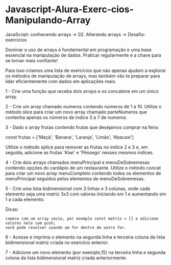 # Javascript-Alura-Exerc-cios-Manipulando-Array
JavaScript: conhecendo arrays -> 02. Alterando  arrays -> Desafio: exercícios


Dominar o uso de arrays é fundamental em programação e uma base essencial na manipulação de dados. Praticar regularmente é a chave para se tornar mais confiante!

Para isso criamos uma lista de exercícios que não apenas ajudam a explorar os métodos de manipulação de arrays, mas também vão te preparar para lidar eficientemente com dados em aplicações reais.

1 - Crie uma função que receba dois arrays e os concatene em um único array.

2 - Crie um array chamado numeros contendo números de 1 a 10. Utilize o método slice para criar um novo array chamado parteNumeros que contenha apenas os números de índice 3 a 7 de numeros.

3 - Dado o array frutas contendo frutas que desejamos comprar na feira:

const frutas = ['Maçã', 'Banana', 'Laranja', 'Limão', 'Abacaxi']

Utilize o método splice para remover as frutas no índice 2 e 3 e, em seguida, adicione as frutas 'Kiwi' e 'Pêssego' nesses mesmos índices.

4 - Crie dois arrays chamados menuPrincipal e menuDeSobremesas contendo opções do cardápio de um restaurante. Utilize o método concat para criar um novo array menuCompleto contendo todos os elementos de menuPrincipal seguidos pelos elementos de menuDeSobremesas.

5 - Crie uma lista bidimensional com 3 linhas e 3 colunas, onde cada elemento seja uma matriz 3x3 com valores iniciando em 1 e aumentando em 1 a cada elemento.

Dicas:

    comece com um array vazio, por exemplo const matriz = [] e adicione valores nele com push;
    você pode resolver usando um for dentro de outro for.

6 - Acesse e imprima o elemento na segunda linha e terceira coluna da lista bidimensional matriz criada no exercício anterior.

7 - Adicione um novo elemento (por exemplo,15) na terceira linha e segunda coluna da lista bidimensional matriz criada anteriormente.